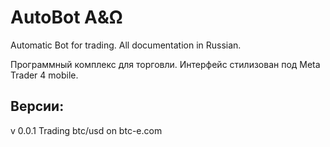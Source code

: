 AutoBot Α&Ω
=======
Automatic Bot for trading. All documentation in Russian.

Программный комплекс для торговли. Интерфейс стилизован под Meta Trader 4 mobile.

Версии:
-------
v 0.0.1 Trading btc/usd on btc-e.com

